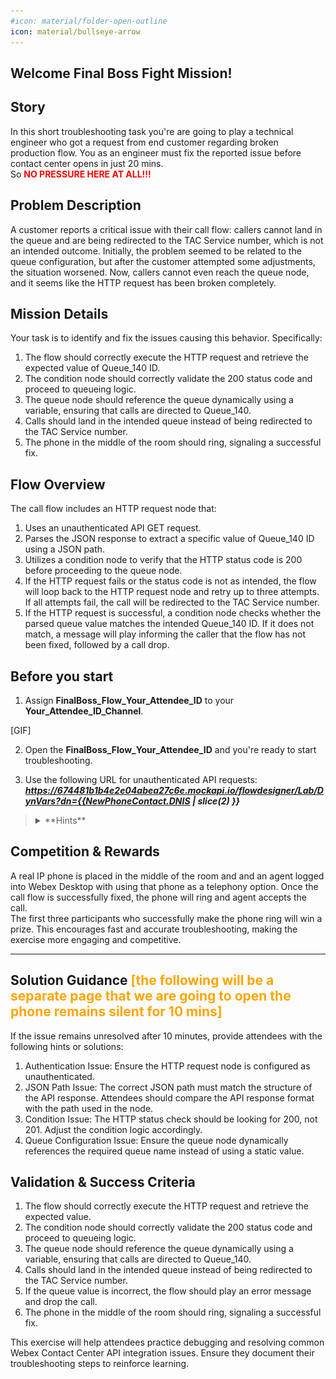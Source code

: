 ```yaml
---
#icon: material/folder-open-outline
icon: material/bullseye-arrow
---
```


## Welcome Final Boss Fight Mission!

## Story
In this short troubleshooting task you're are going to play a technical engineer who got a request from end customer regarding broken production flow. You as an engineer must fix the reported issue before contact center opens in just 20 mins. </br>
So <span style="color: red;">**NO PRESSURE HERE AT ALL!!!**</span>

## Problem Description
A customer reports a critical issue with their call flow: callers cannot land in the queue and are being redirected to the TAC Service number, which is not an intended outcome. Initially, the problem seemed to be related to the queue configuration, but after the customer attempted some adjustments, the situation worsened. Now, callers cannot even reach the queue node, and it seems like the HTTP request has been broken completely.


## Mission Details
Your task is to identify and fix the issues causing this behavior. Specifically:

1. The flow should correctly execute the HTTP request and retrieve the expected value of Queue_140 ID.</br>
2. The condition node should correctly validate the 200 status code and proceed to queueing logic.</br>
3. The queue node should reference the queue dynamically using a variable, ensuring that calls are directed to Queue_140.</br>
4. Calls should land in the intended queue instead of being redirected to the TAC Service number.</br>
5. The phone in the middle of the room should ring, signaling a successful fix.</br>

## Flow Overview
The call flow includes an HTTP request node that:

1. Uses an unauthenticated API GET request.</br>
2. Parses the JSON response to extract a specific value of Queue_140 ID using a JSON path.</br>
3. Utilizes a condition node to verify that the HTTP status code is 200 before proceeding to the queue node.</br>
4. If the HTTP request fails or the status code is not as intended, the flow will loop back to the HTTP request node and retry up to three attempts. If all attempts fail, the call will be 
redirected to the TAC Service number.</br>
5. If the HTTP request is successful, a condition node checks whether the parsed queue value matches the intended Queue_140 ID. If it does not match, a message will play informing the caller that the flow has not been fixed, followed by a call drop.</br>

## Before you start

1. Assign **<span class="attendee-id-container">FinalBoss_Flow_<span class="attendee-id-placeholder" data-prefix="FinalBoss_Flow_">Your_Attendee_ID</span><span class="copy" title="Click to copy!"></span></span>** to your **<span class="attendee-id-container"><span class="attendee-id-placeholder" data-suffix="_Channel">Your_Attendee_ID</span>_Channel<span class="copy" title="Click to copy!"></span></span>**.

[GIF]

2. Open the **<span class="attendee-id-container">FinalBoss_Flow_<span class="attendee-id-placeholder" data-prefix="FinalBoss_Flow_">Your_Attendee_ID</span><span class="copy" title="Click to copy!"></span></span>** and you're ready to start troubleshooting.

3. Use the following URL for unauthenticated API requests: ***https://674481b1b4e2e04abea27c6e.mockapi.io/flowdesigner/Lab/DynVars?dn={{NewPhoneContact.DNIS | slice(2) }}***<span class="copy-static" data-copy-text="https://674481b1b4e2e04abea27c6e.mockapi.io/flowdesigner/Lab/DynVars?dn={{NewPhoneContact.DNIS | slice(2) }}"><span class="copy" title="Click to copy!"></span></span>

> <details><summary>**Hints**</summary>
> 
> 1. Debug the flow using the Webex Contact Center Debug tool to inspect HTTP request logs.
>
> 2. Use Flow Designer Analytics to analyze call flow behavior and spot issues in logic execution.
>
> 3. To find out correct JSON path to **Queue_140** use **https://674481b1b4e2e04abea27c6e.mockapi.io/flowdesigner/Lab/DynVars?dn={DNIS}**<span class="copy-static" data-copy-text="https://74481b1b4e2e04abea27c6e.mockapi.io/flowdesigner/Lab/DynVars?dn={DNIS}"><span class="copy" title="Click to copy!"></span></span>
> 
>> - Replace {DNIS} with the provided Support Number number stripping +1
>> 
>> - <span style="color: orange;">[Example:]</span> If your number **+14694096861**, then your GET Query should be ***https://674481b1b4e2e04abea27c6e.mockapi.io/lowdesigner/Lab/DynVars?dn=4694096861***
>>
>> - Open Chrome browser and past your URL. You should get the follwoing result
>> 
>> ![Profiles](../graphics/Lab2/BM2-8-Chrometest.gif)
>> 
>> - Test JSON Path in the following tool [https://jsonpath.com/](https://jsonpath.com/){:target="_blank"}
>> 
>> - Paste your GET URL into the Browser address line and copy the output in square brackets (including brackets)
>>
>> - Open [https://jsonpath.com/](https://jsonpath.com/){:target="_blank"} and paste the copied response into **Inputs** window
>>
>> - In **JSONPath** box copy and paste one of the path expression from **FetchFlowSettings** to verify your results.
>>
>> ![Profiles](../graphics/Lab2/BM2-10-JSONPath.gif)
> </details>

## Competition & Rewards
A real IP phone is placed in the middle of the room and and an agent logged into Webex Desktop with using that phone as a telephony option. Once the call flow is successfully fixed, the phone will ring and agent accepts the call.</br>
The first three participants who successfully make the phone ring will win a prize. This encourages fast and accurate troubleshooting, making the exercise more engaging and competitive.

---

## Solution Guidance **<span style="color: orange;">[the following will be a separate page that we are going to open the phone remains silent for 10 mins]</span></summary>**
If the issue remains unresolved after 10 minutes, provide attendees with the following hints or solutions:</br>
1. Authentication Issue: Ensure the HTTP request node is configured as unauthenticated.</br>
2. JSON Path Issue: The correct JSON path must match the structure of the API response. Attendees should compare the API response format with the path used in the node.</br>
3. Condition Issue: The HTTP status check should be looking for 200, not 201. Adjust the condition logic accordingly.</br>
4. Queue Configuration Issue: Ensure the queue node dynamically references the required queue name instead of using a static value.</br>


## Validation & Success Criteria
1. The flow should correctly execute the HTTP request and retrieve the expected value.
2. The condition node should correctly validate the 200 status code and proceed to queueing logic.
3. The queue node should reference the queue dynamically using a variable, ensuring that calls are directed to Queue_140.
4. Calls should land in the intended queue instead of being redirected to the TAC Service number.
5. If the queue value is incorrect, the flow should play an error message and drop the call.
6. The phone in the middle of the room should ring, signaling a successful fix.

This exercise will help attendees practice debugging and resolving common Webex Contact Center API integration issues. Ensure they document their troubleshooting steps to reinforce learning.


<script src='../template_assets/load.js'><script>